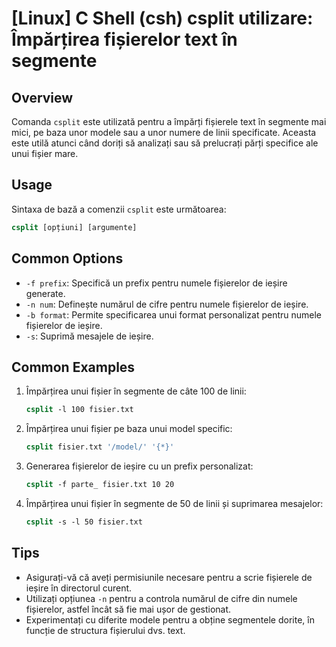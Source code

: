 # [Linux] C Shell (csh) csplit utilizare: Împărțirea fișierelor text în segmente

## Overview
Comanda `csplit` este utilizată pentru a împărți fișierele text în segmente mai mici, pe baza unor modele sau a unor numere de linii specificate. Aceasta este utilă atunci când doriți să analizați sau să prelucrați părți specifice ale unui fișier mare.

## Usage
Sintaxa de bază a comenzii `csplit` este următoarea:

```csh
csplit [opțiuni] [argumente]
```

## Common Options
- `-f prefix`: Specifică un prefix pentru numele fișierelor de ieșire generate.
- `-n num`: Definește numărul de cifre pentru numele fișierelor de ieșire.
- `-b format`: Permite specificarea unui format personalizat pentru numele fișierelor de ieșire.
- `-s`: Suprimă mesajele de ieșire.

## Common Examples
1. Împărțirea unui fișier în segmente de câte 100 de linii:
   ```csh
   csplit -l 100 fisier.txt
   ```

2. Împărțirea unui fișier pe baza unui model specific:
   ```csh
   csplit fisier.txt '/model/' '{*}'
   ```

3. Generarea fișierelor de ieșire cu un prefix personalizat:
   ```csh
   csplit -f parte_ fisier.txt 10 20
   ```

4. Împărțirea unui fișier în segmente de 50 de linii și suprimarea mesajelor:
   ```csh
   csplit -s -l 50 fisier.txt
   ```

## Tips
- Asigurați-vă că aveți permisiunile necesare pentru a scrie fișierele de ieșire în directorul curent.
- Utilizați opțiunea `-n` pentru a controla numărul de cifre din numele fișierelor, astfel încât să fie mai ușor de gestionat.
- Experimentați cu diferite modele pentru a obține segmentele dorite, în funcție de structura fișierului dvs. text.